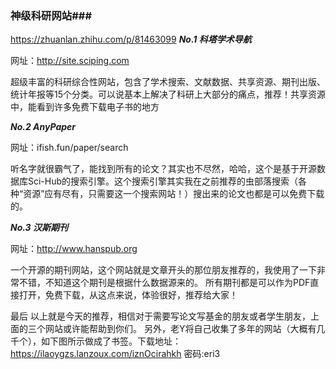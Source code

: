 ### 神级科研网站###
https://zhuanlan.zhihu.com/p/81463099
***No.1 科塔学术导航***

网址：http://site.sciping.com

超级丰富的科研综合性网站，包含了学术搜索、文献数据、共享资源、期刊出版、统计年报等15个分类。可以说基本上解决了科研上大部分的痛点，推荐！共享资源中，能看到许多免费下载电子书的地方

***No.2 AnyPaper***

网址：ifish.fun/paper/search


听名字就很霸气了，能找到所有的论文？其实也不尽然，哈哈，这个是基于开源数据库Sci-Hub的搜索引擎。这个搜索引擎其实我在之前推荐的虫部落搜索（各种“资源”应有尽有，只需要这一个搜索网站！）搜出来的论文也都是可以免费下载的。


***No.3 汉斯期刊***

网址：http://www.hanspub.org


一个开源的期刊网站，这个网站就是文章开头的那位朋友推荐的，我使用了一下非常不错，不知道这个期刊是根据什么数据源来的。
所有期刊都是可以作为PDF直接打开，免费下载，从这点来说，体验很好，推荐给大家！


最后
以上就是今天的推荐，相信对于需要写论文写基金的朋友或者学生朋友，上面的三个网站或许能帮助到你们。
另外，老Y将自己收集了多年的网站（大概有几千个），如下图所示做成了书签。下载地址：
https://ilaoygzs.lanzoux.com/iznOcirahkh 密码:eri3

